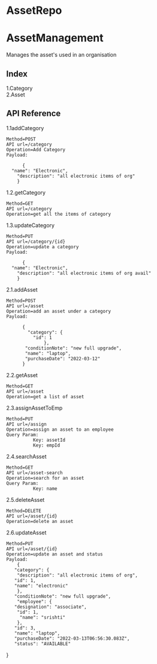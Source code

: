 # AssetRepo


# AssetManagement

Manages the asset's used in an organisation


## Index

1.Category                                                      
2.Asset                                                    



## API Reference

1.1addCategory                                            
                                                      

    Method=POST
    API url=/category
    Operation=Add Category
    Payload:

          {
      "name": "Electronic",
        "description": "all electronic items of org"
        }

1.2.getCategory                                            
                                                      

    Method=GET
    API url=/category
    Operation=get all the items of category

1.3.updateCategory                                            
                                                      

    Method=PUT
    API url=/category/{id}
    Operation=update a category
    Payload:

          {
      "name": "Electronic",
        "description": "all electronic items of org avail"
        }

2.1.addAsset                                           
                                                      

    Method=POST
    API url=/asset
    Operation=add an asset under a category
    Payload:

          {
            "category": {
              "id": 1
                  },
           "conditionNote": "new full upgrade",
           "name": "laptop",
           "purchaseDate": "2022-03-12"
          }
2.2.getAsset                                           
                                                      

    Method=GET
    API url=/asset
    Operation=get a list of asset

2.3.assignAssetToEmp                                           
                                                      

    Method=PUT
    API url=/assign
    Operation=assign an asset to an employee
    Query Param:
              Key: assetId
              Key: empId
             
2.4.searchAsset                                         
                                                      

    Method=GET
    API url=/asset-search
    Operation=search for an asset
    Query Param:
              Key: name

2.5.deleteAsset                                         
                                                      

    Method=DELETE
    API url=/asset/{id}
    Operation=delete an asset
    
2.6.updateAsset                                          
                                                      

    Method=PUT
    API url=/asset/{id}
    Operation=update an asset and status 
    Payload:
        {
       "category": {
        "description": "all electronic items of org",
       "id": 1,
       "name": "electronic"
        },
       "conditionNote": "new full upgrade",
        "employee": {
       "designation": "associate",
        "id": 1,
         "name": "srishti"
        },
       "id": 3,
       "name": "laptop",
       "purchaseDate": "2022-03-13T06:56:30.083Z",
       "status": "AVAILABLE"
}
             


             

             
             




